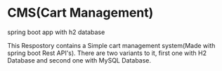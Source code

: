# CMS(Cart Management)
spring boot app with h2 database

This Respostory contains a Simple cart management system(Made with spring boot Rest API's). There are two variants to it, first one with H2 Database and second one with
MySQL Database.
